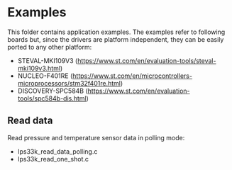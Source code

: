 # Examples

This folder contains application examples.
The examples refer to following boards but, since the drivers are platform independent,
they can be easily ported to any other platform: 

- STEVAL-MKI109V3 (https://www.st.com/en/evaluation-tools/steval-mki109v3.html)
- NUCLEO-F401RE (https://www.st.com/en/microcontrollers-microprocessors/stm32f401re.html)
- DISCOVERY-SPC584B (https://www.st.com/en/evaluation-tools/spc584b-dis.html)

## Read data

Read pressure and temperature sensor data in polling mode:

  - lps33k_read_data_polling.c
  - lps33k_read_one_shot.c

